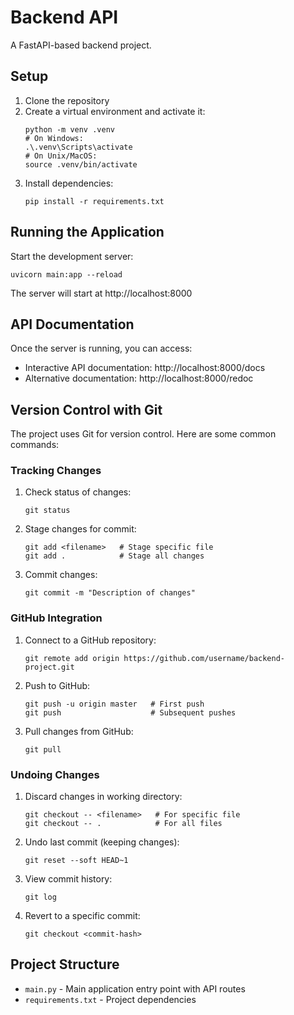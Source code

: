 # Backend API

A FastAPI-based backend project.

## Setup

1. Clone the repository
2. Create a virtual environment and activate it:
   ```
   python -m venv .venv
   # On Windows:
   .\.venv\Scripts\activate
   # On Unix/MacOS:
   source .venv/bin/activate
   ```
3. Install dependencies:
   ```
   pip install -r requirements.txt
   ```

## Running the Application

Start the development server:
```
uvicorn main:app --reload
```

The server will start at http://localhost:8000

## API Documentation

Once the server is running, you can access:
- Interactive API documentation: http://localhost:8000/docs
- Alternative documentation: http://localhost:8000/redoc

## Version Control with Git

The project uses Git for version control. Here are some common commands:

### Tracking Changes

1. Check status of changes:
   ```
   git status
   ```

2. Stage changes for commit:
   ```
   git add <filename>   # Stage specific file
   git add .            # Stage all changes
   ```

3. Commit changes:
   ```
   git commit -m "Description of changes"
   ```

### GitHub Integration

1. Connect to a GitHub repository:
   ```
   git remote add origin https://github.com/username/backend-project.git
   ```

2. Push to GitHub:
   ```
   git push -u origin master   # First push
   git push                    # Subsequent pushes
   ```

3. Pull changes from GitHub:
   ```
   git pull
   ```

### Undoing Changes

1. Discard changes in working directory:
   ```
   git checkout -- <filename>   # For specific file
   git checkout -- .            # For all files
   ```

2. Undo last commit (keeping changes):
   ```
   git reset --soft HEAD~1
   ```

3. View commit history:
   ```
   git log
   ```

4. Revert to a specific commit:
   ```
   git checkout <commit-hash>
   ```

## Project Structure

- `main.py` - Main application entry point with API routes
- `requirements.txt` - Project dependencies 